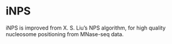 # iNPS
iNPS is improved from X. S. Liu’s NPS algorithm, for high quality nucleosome positioning from  MNase-seq data.
